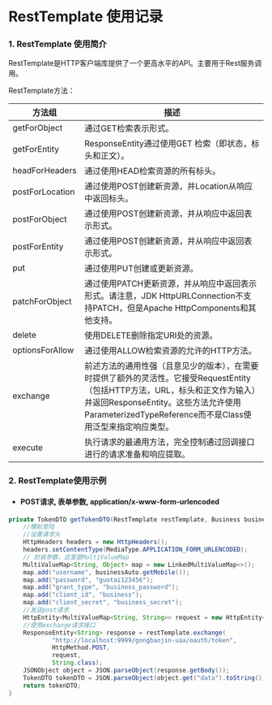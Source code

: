 # RestTemplate 使用记录

### 1. RestTemplate 使用简介

  RestTemplate是HTTP客户端库提供了一个更高水平的API。主要用于Rest服务调用。

  RestTemplate方法：

| 方法组          | 描述                                                         |
| --------------- | ------------------------------------------------------------ |
| getForObject    | 通过GET检索表示形式。                                        |
| getForEntity    | ResponseEntity通过使用GET 检索（即状态，标头和正文）。       |
| headForHeaders  | 通过使用HEAD检索资源的所有标头。                             |
| postForLocation | 通过使用POST创建新资源，并Location从响应中返回标头。         |
| postForObject   | 通过使用POST创建新资源，并从响应中返回表示形式。             |
| postForEntity   | 通过使用POST创建新资源，并从响应中返回表示形式。             |
| put             | 通过使用PUT创建或更新资源。                                  |
| patchForObject  | 通过使用PATCH更新资源，并从响应中返回表示形式。请注意，JDK HttpURLConnection不支持PATCH，但是Apache HttpComponents和其他支持。 |
| delete          | 使用DELETE删除指定URI处的资源。                              |
| optionsForAllow | 通过使用ALLOW检索资源的允许的HTTP方法。                      |
| exchange        | 前述方法的通用性强（且意见少的版本），在需要时提供了额外的灵活性。它接受RequestEntity（包括HTTP方法，URL，标头和正文作为输入）并返回ResponseEntity。这些方法允许使用ParameterizedTypeReference而不是Class使用泛型来指定响应类型。 |
| execute         | 执行请求的最通用方法，完全控制通过回调接口进行的请求准备和响应提取。 |

### 2. RestTemplate使用示例

* #### POST请求, 表单参数, application/x-www-form-urlencoded



```java
private TokenDTO getTokenDTO(RestTemplate restTemplate, Business businessAuto) {
    //模拟登陆
    //设置请求头
    HttpHeaders headers = new HttpHeaders();
    headers.setContentType(MediaType.APPLICATION_FORM_URLENCODED);
    // 封装参数，这里是MultiValueMap
    MultiValueMap<String, Object> map = new LinkedMultiValueMap<>();
    map.add("username", businessAuto.getMobile());
    map.add("password", "guotai123456");
    map.add("grant_type", "business_password");
    map.add("client_id", "business");
    map.add("client_secret", "business_secret");
    //发送post请求
    HttpEntity<MultiValueMap<String, String>> request = new HttpEntity<>(map, headers);
    //使用exchange请求接口
    ResponseEntity<String> response = restTemplate.exchange(
            "http://localhost:9999/gongbaojin-uaa/oauth/token",
            HttpMethod.POST,
            request,
            String.class);
    JSONObject object = JSON.parseObject(response.getBody());
    TokenDTO tokenDTO = JSON.parseObject(object.get("data").toString(),TokenDTO.class);
    return tokenDTO;
}
```


